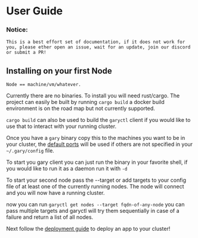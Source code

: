 # User Guide

### Notice:
    This is a best effort set of documentation, if it does not work for you, please ether open an issue, wait for an update, join our discord or submit a PR!

## Installing on your first Node

    Node == machine/vm/whatever.

Currently there are no binaries. To install you will need rust/cargo. The project can easily be built by running `cargo build` a docker build environment is on the road map but not currently supported.

`cargo build` can also be used to build the `garyctl` client if you would like to use that to interact with your running cluster.

Once you have a `gary` binary copy this to the machines you want to be in your cluster, the [default ports](../core/defaults.rs) will be used if others are not specified in your `~/.gary/config` file. 

To start you gary client you can just run the binary in your favorite shell, if you would like to run it as a daemon run it with `-d`

To start your second node pass the --target or add targets to your config file of at least one of the currently running nodes. The node will connect and you will now have a running cluster.

now you can run `garyctl get nodes --target fqdn-of-any-node` you can pass multiple targets and garyctl will try them sequentially in case of a failure and return a list of all nodes.

Next follow the [deployment guide](deployment_guide.md) to deploy an app to your cluster!